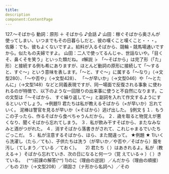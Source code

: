 ```yaml
---
title:
description
component:ContentPage
---
```



127.～そばから
動詞：原形 ＋ そばから
♪会話 ♪
山田：稼ぐそばから奥さんが使ってしまい、いつまでもその日暮らしだと、彼の嘆くこと嘆くこと・・・。 佐藤：でも、彼もよくないですよ。給料が入るそばから、競輪・競馬場通いですから。似たもの夫婦ですよ。 山田：二人で使ってるんじゃ、世話ないや。「目くそ、鼻くそを笑う」といった類だね。
♯解説 ♭
「～そばから」は完了形（「た」形）と接続する例も希にありますが、ほとんど動詞の原形に接続して「～する と、すぐ～」という意味を表します。「～と、すぐ～」に属する「～なり」（→文型280）、「～や否や」（→文型428）、
「～が早いか」（→文型046）や「～とたんに」（→文型148）などと同義表現ですが、同一場面で反復される事象 に使われるのが特徴で、以下のような一回限りの出来事に使うと不自然になります。この文型は「～そばから、 すぐ繰り返して～」と副詞を入れて作文するようにするといいでしょう。→例題1)
君たちは私が教えるそばから（×が早いか）忘れていく。 泥棒は警官を見るが早いか（×そばから）逃げ出した。
§例文 §
１．もうこの子ったら、作るそばから食べちゃうんだから。
２．歳を取ると物覚えが悪くなり、聞くそばから忘れてしまう。
３．私が飲み干すそばから、またなみなみと酒がつがれた。
４．消すそばから落書きがされて、これじゃまるでいたちごっこだ。
５．私が注意するそばから、ほら、また間違って。
★例題 ★
1)いくら洗濯し（たら／ても）、子供たちは洗う（が早いか／や否や／そばから）服を汚し（てしまう／ている
／ておく）。    
2) 君たち（ ）はあきれるよ。私が（教える→ ）そばから忘れていき、次の日になると何一つ（覚
えている→ ）（ ）きている。  
(^^)前課の解答(^^)
1)のに（理由の逆説）／んだから（理由の順接）／もの
2)か（→文型208）／頑固さ（ナ形から名詞へ）／その
